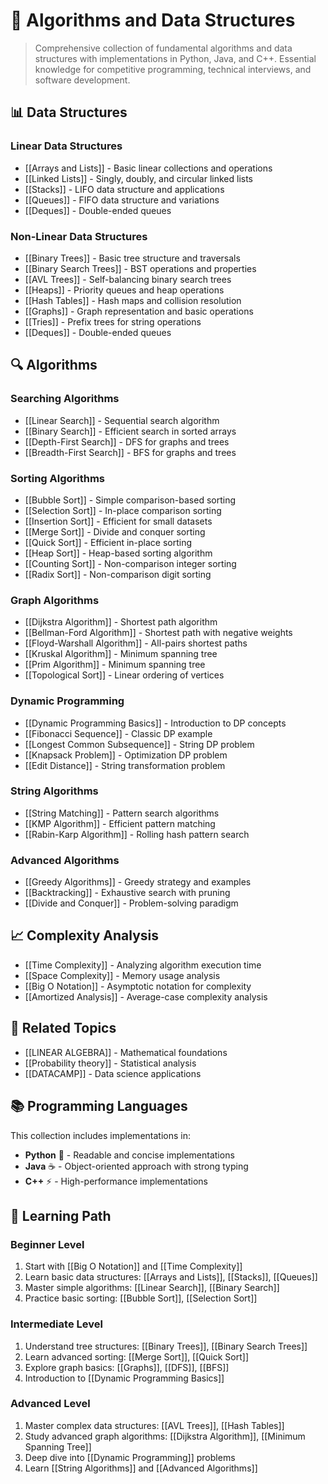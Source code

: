 # 🧮 Algorithms and Data Structures

> Comprehensive collection of fundamental algorithms and data structures with implementations in Python, Java, and C++. Essential knowledge for competitive programming, technical interviews, and software development.

## 📊 Data Structures

### Linear Data Structures
- [[Arrays and Lists]] - Basic linear collections and operations
- [[Linked Lists]] - Singly, doubly, and circular linked lists
- [[Stacks]] - LIFO data structure and applications
- [[Queues]] - FIFO data structure and variations
- [[Deques]] - Double-ended queues

### Non-Linear Data Structures
- [[Binary Trees]] - Basic tree structure and traversals
- [[Binary Search Trees]] - BST operations and properties
- [[AVL Trees]] - Self-balancing binary search trees
- [[Heaps]] - Priority queues and heap operations
- [[Hash Tables]] - Hash maps and collision resolution
- [[Graphs]] - Graph representation and basic operations
- [[Tries]] - Prefix trees for string operations
- [[Deques]] - Double-ended queues

## 🔍 Algorithms

### Searching Algorithms
- [[Linear Search]] - Sequential search algorithm
- [[Binary Search]] - Efficient search in sorted arrays
- [[Depth-First Search]] - DFS for graphs and trees
- [[Breadth-First Search]] - BFS for graphs and trees

### Sorting Algorithms
- [[Bubble Sort]] - Simple comparison-based sorting
- [[Selection Sort]] - In-place comparison sorting
- [[Insertion Sort]] - Efficient for small datasets
- [[Merge Sort]] - Divide and conquer sorting
- [[Quick Sort]] - Efficient in-place sorting
- [[Heap Sort]] - Heap-based sorting algorithm
- [[Counting Sort]] - Non-comparison integer sorting
- [[Radix Sort]] - Non-comparison digit sorting

### Graph Algorithms
- [[Dijkstra Algorithm]] - Shortest path algorithm
- [[Bellman-Ford Algorithm]] - Shortest path with negative weights
- [[Floyd-Warshall Algorithm]] - All-pairs shortest paths
- [[Kruskal Algorithm]] - Minimum spanning tree
- [[Prim Algorithm]] - Minimum spanning tree
- [[Topological Sort]] - Linear ordering of vertices

### Dynamic Programming
- [[Dynamic Programming Basics]] - Introduction to DP concepts
- [[Fibonacci Sequence]] - Classic DP example
- [[Longest Common Subsequence]] - String DP problem
- [[Knapsack Problem]] - Optimization DP problem
- [[Edit Distance]] - String transformation problem

### String Algorithms
- [[String Matching]] - Pattern search algorithms
- [[KMP Algorithm]] - Efficient pattern matching
- [[Rabin-Karp Algorithm]] - Rolling hash pattern search

### Advanced Algorithms
- [[Greedy Algorithms]] - Greedy strategy and examples
- [[Backtracking]] - Exhaustive search with pruning
- [[Divide and Conquer]] - Problem-solving paradigm

## 📈 Complexity Analysis

- [[Time Complexity]] - Analyzing algorithm execution time
- [[Space Complexity]] - Memory usage analysis
- [[Big O Notation]] - Asymptotic notation for complexity
- [[Amortized Analysis]] - Average-case complexity analysis

## 🔗 Related Topics

- [[LINEAR ALGEBRA]] - Mathematical foundations
- [[Probability theory]] - Statistical analysis
- [[DATACAMP]] - Data science applications

## 📚 Programming Languages

This collection includes implementations in:
- **Python** 🐍 - Readable and concise implementations
- **Java** ☕ - Object-oriented approach with strong typing
- **C++** ⚡ - High-performance implementations

## 🎯 Learning Path

### Beginner Level
1. Start with [[Big O Notation]] and [[Time Complexity]]
2. Learn basic data structures: [[Arrays and Lists]], [[Stacks]], [[Queues]]
3. Master simple algorithms: [[Linear Search]], [[Binary Search]]
4. Practice basic sorting: [[Bubble Sort]], [[Selection Sort]]

### Intermediate Level
1. Understand tree structures: [[Binary Trees]], [[Binary Search Trees]]
2. Learn advanced sorting: [[Merge Sort]], [[Quick Sort]]
3. Explore graph basics: [[Graphs]], [[DFS]], [[BFS]]
4. Introduction to [[Dynamic Programming Basics]]

### Advanced Level
1. Master complex data structures: [[AVL Trees]], [[Hash Tables]]
2. Study advanced graph algorithms: [[Dijkstra Algorithm]], [[Minimum Spanning Tree]]
3. Deep dive into [[Dynamic Programming]] problems
4. Learn [[String Algorithms]] and [[Advanced Algorithms]]
